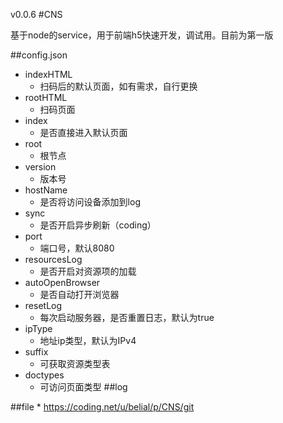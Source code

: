 v0.0.6 
#CNS

基于node的service，用于前端h5快速开发，调试用。目前为第一版

##config.json

* indexHTML
	* 扫码后的默认页面，如有需求，自行更换
* rootHTML
	* 扫码页面
* index
	* 是否直接进入默认页面 
* root
	* 根节点
* version
	* 版本号
* hostName
	* 是否将访问设备添加到log
* sync
	* 是否开启异步刷新（coding）
* port
	* 端口号，默认8080
* resourcesLog
	* 是否开启对资源项的加载
* autoOpenBrowser
	* 是否自动打开浏览器
* resetLog
	* 每次启动服务器，是否重置日志，默认为true
* ipType
	* 地址ip类型，默认为IPv4         		 				 	 
* suffix
	* 可获取资源类型表
* doctypes 
	* 可访问页面类型
##log

##file
	* https://coding.net/u/belial/p/CNS/git

